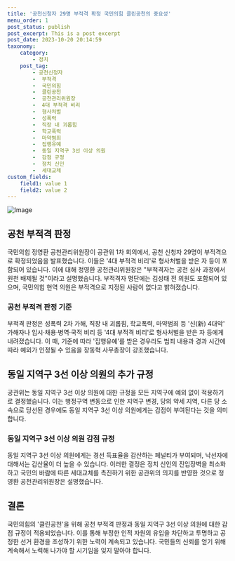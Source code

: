 ```yaml
---
title: '공천신청자 29명 부적격 확정 국민의힘 클린공천의 중요성'
menu_order: 1
post_status: publish
post_excerpt: This is a post excerpt
post_date: 2023-10-20 20:14:59
taxonomy:
    category:
        - 정치
    post_tag:
        - 공천신청자
        -  부적격
        -  국민의힘
        -  클린공천
        -  공천관리위원장
        -  4대 부적격 비리
        -  형사처벌
        -  성폭력
        -  직장 내 괴롭힘
        -  학교폭력
        -  마약범죄
        -  집행유예
        -  동일 지역구 3선 이상 의원
        -  감점 규정
        -  정치 신인
        -  세대교체
custom_fields:
    field1: value 1
    field2: value 2
---
```


![Image](https://imgnews.pstatic.net/image/586/2024/02/06/0000072498_001_20240206222501512.jpg?type=w647)


## 공천 부적격 판정

국민의힘 정영환 공천관리위원장이 공관위 1차 회의에서, 공천 신청자 29명이 부적격으로 확정되었음을 발표했습니다. 이들은 '4대 부적격 비리'로 형사처벌을 받은 자 등이 포함되어 있습니다. 이에 대해 정영환 공천관리위원장은 "부적격자는 공천 심사 과정에서 원천 배제될 것"이라고 설명했습니다. 부적격자 명단에는 김성태 전 의원도 포함되어 있으며, 국민의힘 현역 의원은 부적격으로 지정된 사람이 없다고 밝혀졌습니다.

### 공천 부적격 판정 기준

부적격 판정은 성폭력 2차 가해, 직장 내 괴롭힘, 학교폭력, 마약범죄 등 '신(新) 4대악' 가해자나 입시·채용·병역·국적 비리 등 '4대 부적격 비리'로 형사처벌을 받은 자 등에게 내려졌습니다. 이 때, 기준에 따라 '집행유예'를 받은 경우라도 범죄 내용과 경과 시간에 따라 예외가 인정될 수 있음을 장동혁 사무총장이 강조했습니다.

## 동일 지역구 3선 이상 의원의 추가 규정

공관위는 동일 지역구 3선 이상 의원에 대한 규정을 모든 지역구에 예외 없이 적용하기로 결정했습니다. 이는 행정구역 변동으로 인한 지역구 변경, 당의 약세 지역, 다른 당 소속으로 당선된 경우에도 동일 지역구 3선 이상 의원에게는 감점이 부여된다는 것을 의미합니다.

### 동일 지역구 3선 이상 의원 감점 규정

동일 지역구 3선 이상 의원에게는 경선 득표율을 감산하는 페널티가 부여되며, 낙선자에 대해서는 감산율이 더 높을 수 있습니다. 이러한 결정은 정치 신인의 진입장벽을 최소화하고 국민의 바람에 따른 세대교체를 촉진하기 위한 공관위의 의지를 반영한 것으로 정영환 공천관리위원장은 설명했습니다.

## 결론

국민의힘의 '클린공천'을 위해 공천 부적격 판정과 동일 지역구 3선 이상 의원에 대한 감점 규정이 적용되었습니다. 이를 통해 부정한 인적 자원의 유입을 차단하고 투명하고 공정한 선거 환경을 조성하기 위한 노력이 계속되고 있습니다. 국민들의 신뢰를 얻기 위해 계속해서 노력해 나가야 할 시기임을 잊지 말아야 합니다.
